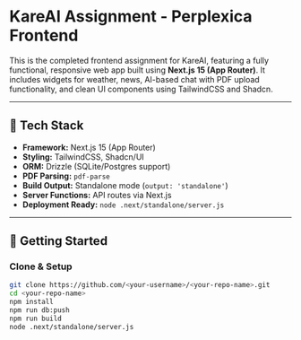 # KareAI Assignment - Perplexica Frontend

This is the completed frontend assignment for KareAI, featuring a fully functional, responsive web app built using **Next.js 15 (App Router)**. It includes widgets for weather, news, AI-based chat with PDF upload functionality, and clean UI components using TailwindCSS and Shadcn.

---

## 🚀 Tech Stack

- **Framework:** Next.js 15 (App Router)
- **Styling:** TailwindCSS, Shadcn/UI
- **ORM:** Drizzle (SQLite/Postgres support)
- **PDF Parsing:** `pdf-parse`
- **Build Output:** Standalone mode (`output: 'standalone'`)
- **Server Functions:** API routes via Next.js
- **Deployment Ready:** `node .next/standalone/server.js`

---

## 🔧 Getting Started

### Clone & Setup

```bash
git clone https://github.com/<your-username>/<your-repo-name>.git
cd <your-repo-name>
npm install
npm run db:push
npm run build
node .next/standalone/server.js

